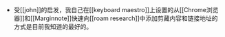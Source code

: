 - 受[[john]]的启发，我自己在[[keyboard maestro]]上设置的从[[Chrome浏览器]]和[[Marginnote]]快速向[[roam research]]中添加剪藏内容和链接地址的方式是目前我知道的最好的。
